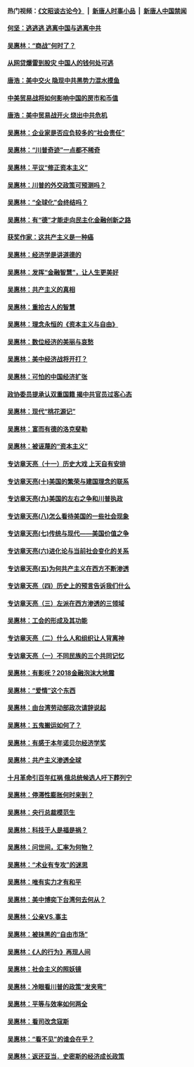 #### 热门视频：[《文昭谈古论今》](https://github.com/gfw-breaker/wenzhao/blob/master/README.md?t=10231233) &nbsp;|&nbsp; [新唐人时事小品](https://github.com/gfw-breaker/ntdtv-comedy/blob/master/README.md?t=10231233) &nbsp;|&nbsp; [新唐人中国禁闻](https://github.com/gfw-breaker/ntdtv-news/blob/master/README.md?t=10231233)

#### [何坚：逃逃逃 逃离中国与逃离中共](../pages/nsc423/n10592891.md?t=10231233) 

#### [吴惠林：“商战”何时了？](../pages/nsc423/n10573558.md?t=10231233) 

#### [从网贷爆雷到股灾 中国人的钱何处可逃](../pages/nsc423/n10572800.md?t=10231233) 

#### [唐浩：美中交火 隐现中共黑势力混水摸鱼](../pages/nsc423/n10544040.md?t=10231233) 

#### [中美贸易战将如何影响中国的房市和币值](../pages/nsc423/n10543697.md?t=10231233) 

#### [唐浩：美中贸易战开火 烧出中共危机](../pages/nsc423/n10540126.md?t=10231233) 

#### [吴惠林：企业家是否应负较多的“社会责任”](../pages/nsc423/n10535022.md?t=10231233) 

#### [吴惠林：“川普奇迹”一点都不稀奇](../pages/nsc423/n10512808.md?t=10231233) 

#### [吴惠林：平议“修正资本主义”](../pages/nsc423/n10495724.md?t=10231233) 

#### [吴惠林：川普的外交政策可预测吗？](../pages/nsc423/n10462387.md?t=10231233) 

#### [吴惠林：“全球化”会终结吗？](../pages/nsc423/n10452838.md?t=10231233) 

#### [吴惠林：有“德”才能走向民主化金融创新之路](../pages/nsc423/n10432292.md?t=10231233) 

#### [获奖作家：这共产主义是一种癌](../pages/nsc423/n10431541.md?t=10231233) 

#### [吴惠林：经济学是讲道德的](../pages/nsc423/n10398014.md?t=10231233) 

#### [吴惠林：发挥“金融智慧”，让人生更美好](../pages/nsc423/n10375019.md?t=10231233) 

#### [吴惠林：共产主义的真相](../pages/nsc423/n10351394.md?t=10231233) 

#### [吴惠林：重拾古人的智慧](../pages/nsc423/n10337691.md?t=10231233) 

#### [吴惠林：理念永恒的《资本主义与自由》](../pages/nsc423/n10316274.md?t=10231233) 

#### [吴惠林：数位经济的美丽与哀愁](../pages/nsc423/n10292946.md?t=10231233) 

#### [吴惠林：美中经济战将开打？](../pages/nsc423/n10258825.md?t=10231233) 

#### [吴惠林：可怕的中国经济扩张](../pages/nsc423/n10219147.md?t=10231233) 

#### [政协委员提承认双重国籍 揭中共官员过客心态](../pages/nsc423/n10208809.md?t=10231233) 

#### [吴惠林：现代“桃花源记”](../pages/nsc423/n10185234.md?t=10231233) 

#### [吴惠林：富而有德的洛克斐勒](../pages/nsc423/n10142264.md?t=10231233) 

#### [吴惠林：被诬蔑的“资本主义”](../pages/nsc423/n10124816.md?t=10231233) 

#### [专访章天亮（十一）历史大戏 上天自有安排](../pages/nsc423/n10094905.md?t=10231233) 

#### [专访章天亮(十)美国的繁荣与建国理念的联系](../pages/nsc423/n10094899.md?t=10231233) 

#### [专访章天亮(九)美国的左右之争和川普执政](../pages/nsc423/n10094889.md?t=10231233) 

#### [专访章天亮(八)怎么看待美国的一些社会现象](../pages/nsc423/n10094857.md?t=10231233) 

#### [专访章天亮(七)传统与现代——美国价值之争](../pages/nsc423/n10093140.md?t=10231233) 

#### [专访章天亮(六)进化论与当前社会变化的关系](../pages/nsc423/n10092036.md?t=10231233) 

#### [专访章天亮(五)为何共产主义在西方不断渗透](../pages/nsc423/n10083620.md?t=10231233) 

#### [专访章天亮（四）历史上的预言告诉我们什么](../pages/nsc423/n10083606.md?t=10231233) 

#### [专访章天亮（三）左派在西方渗透的三领域](../pages/nsc423/n10081115.md?t=10231233) 

#### [吴惠林：工会的形成及其功能](../pages/nsc423/n10080633.md?t=10231233) 

#### [专访章天亮（二）什么人和组织让人背离神](../pages/nsc423/n10076637.md?t=10231233) 

#### [专访章天亮（一）不同民族的三个共同记忆](../pages/nsc423/n10074188.md?t=10231233) 

#### [吴惠林：有影呒？2018金融泡沫大地震](../pages/nsc423/n10040534.md?t=10231233) 

#### [吴惠林：“爱情”这个东西](../pages/nsc423/n10019423.md?t=10231233) 

#### [吴惠林：由台湾劳动部政次请辞说起](../pages/nsc423/n9979679.md?t=10231233) 

#### [吴惠林：五鬼搬运如何了？](../pages/nsc423/n9925338.md?t=10231233) 

#### [吴惠林：有感于本年诺贝尔经济学奖](../pages/nsc423/n9871883.md?t=10231233) 

#### [吴惠林：共产主义渗透全球](../pages/nsc423/n9812748.md?t=10231233) 

#### [十月革命引百年红祸 俄总统候选人吁下葬列宁](../pages/nsc423/n9810182.md?t=10231233) 

#### [吴惠林：停滞性膨胀何时来到？](../pages/nsc423/n9764136.md?t=10231233) 

#### [吴惠林：央行总裁模范生](../pages/nsc423/n9728134.md?t=10231233) 

#### [吴惠林：科技于人是福是祸？](../pages/nsc423/n9672982.md?t=10231233) 

#### [吴惠林：问世间，汇率为何物？](../pages/nsc423/n9621788.md?t=10231233) 

#### [吴惠林：“术业有专攻”的迷思](../pages/nsc423/n9580363.md?t=10231233) 

#### [吴惠林：唯有实力才有和平](../pages/nsc423/n9529599.md?t=10231233) 

#### [吴惠林：美中博奕下台湾何去何从？](../pages/nsc423/n9483598.md?t=10231233) 

#### [吴惠林：公亲VS.事主](../pages/nsc423/n9425637.md?t=10231233) 

#### [吴惠林：被抹黑的“自由市场”](../pages/nsc423/n9351545.md?t=10231233) 

#### [吴惠林：《人的行为》再现人间](../pages/nsc423/n9296339.md?t=10231233) 

#### [吴惠林：社会主义的照妖镜](../pages/nsc423/n9243460.md?t=10231233) 

#### [吴惠林：冷眼看川普的政策“发夹弯”](../pages/nsc423/n9120684.md?t=10231233) 

#### [吴惠林：平等与效率如何两全](../pages/nsc423/n9075430.md?t=10231233) 

#### [吴惠林：看司改念寇斯](../pages/nsc423/n9024915.md?t=10231233) 

#### [吴惠林：“看不见”的谁会在乎？](../pages/nsc423/n8977488.md?t=10231233) 

#### [吴惠林：返还亚当．史密斯的经济成长政策](../pages/nsc423/n8931896.md?t=10231233) 

